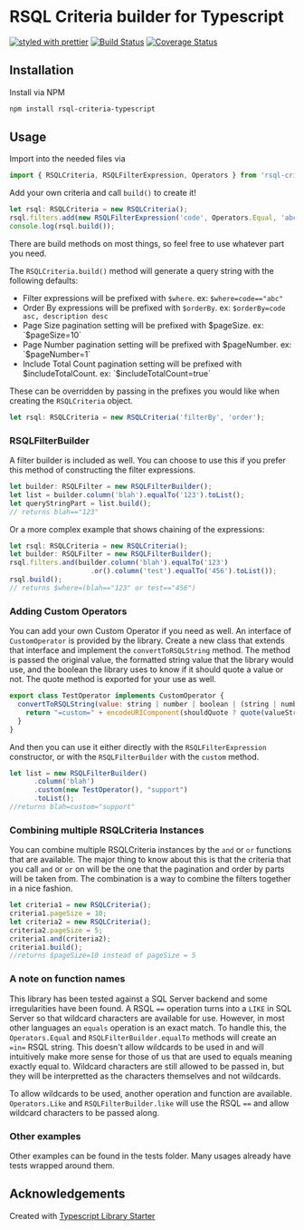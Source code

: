 # RSQL Criteria builder for Typescript

[![styled with prettier](https://img.shields.io/badge/styled_with-prettier-ff69b4.svg)](https://github.com/prettier/prettier)
[![Build Status](https://travis-ci.org/tylerhubert/rsql-criteria-typescript.svg?branch=master)](https://travis-ci.org/tylerhubert/rsql-criteria-typescript)
[![Coverage Status](https://coveralls.io/repos/github/tylerhubert/rsql-criteria-typescript/badge.svg?branch=master)](https://coveralls.io/github/tylerhubert/rsql-criteria-typescript?branch=master)


## Installation
Install via NPM
```bash
npm install rsql-criteria-typescript
```

## Usage
Import into the needed files via 
```javascript
import { RSQLCriteria, RSQLFilterExpression, Operators } from 'rsql-criteria-typescript';
```

Add your own criteria and call `build()` to create it!
```javascript
let rsql: RSQLCriteria = new RSQLCriteria();
rsql.filters.add(new RSQLFilterExpression('code', Operators.Equal, 'abc'));
console.log(rsql.build());
```

There are build methods on most things, so feel free to use whatever part you need.

The `RSQLCriteria.build()` method will generate a query string with the following defaults:
* Filter expressions will be prefixed with `$where`.  ex: `$where=code=="abc"`
* Order By expressions will be prefixed with `$orderBy`.  ex: `$orderBy=code asc, description desc`
* Page Size pagination setting will be prefixed with $pageSize.  ex: `$pageSize=10`
* Page Number pagination setting will be prefixed with $pageNumber.  ex: `$pageNumber=1`
* Include Total Count pagination setting will be prefixed with $includeTotalCount.  ex: `$includeTotalCount=true`

These can be overridden by passing in the prefixes you would like when creating the `RSQLCriteria` object.
```javascript
let rsql: RSQLCriteria = new RSQLCriteria('filterBy', 'order');
```

### RSQLFilterBuilder
A filter builder is included as well.  You can choose to use this if you prefer this method of constructing
the filter expressions.

```javascript
let builder: RSQLFilter = new RSQLFilterBuilder();
let list = builder.column('blah').equalTo('123').toList();
let queryStringPart = list.build();
// returns blah=="123"
```

Or a more complex example that shows chaining of the expressions:
```javascript
let rsql: RSQLCriteria = new RSQLCriteria();
let builder: RSQLFilter = new RSQLFilterBuilder();
rsql.filters.and(builder.column('blah').equalTo('123')
                    .or().column('test').equalTo('456').toList());
rsql.build();
// returns $where=(blah=="123" or test=="456")
```

### Adding Custom Operators
You can add your own Custom Operator if you need as well.  An interface of `CustomOperator` is provided by the library.  Create a new class that extends
that interface and implement the `convertToRSQLString` method.  The method is passed the original value, the formatted string value that the library would
use, and the boolean the library uses to know if it should quote a value or not.  The quote method is exported for your use as well.
```javascript
export class TestOperator implements CustomOperator {
  convertToRSQLString(value: string | number | boolean | (string | number | boolean)[] | Date, valueString: string, shouldQuote: boolean): string {
    return "=custom=" + encodeURIComponent(shouldQuote ? quote(valueString) : valueString);
  }
}
```
And then you can use it either directly with the `RSQLFilterExpression` constructor, or with the `RSQLFilterBuilder` with the `custom` method.
```javascript
let list = new RSQLFilterBuilder()
      .column('blah')
      .custom(new TestOperator(), "support")
      .toList();
//returns blah=custom="support"
```

### Combining multiple RSQLCriteria Instances
You can combine multiple RSQLCriteria instances by the `and` or `or` functions that are available.  The major thing to know about this is that the criteria that you call `and` or `or` on will be the one that the pagination and order by parts will be taken from.  The combination is a way to combine the filters together in a nice fashion.
```javascript
let criteria1 = new RSQLCriteria();
criteria1.pageSize = 10;
let criteria2 = new RSQLCriteria();
criteria2.pageSize = 5;
criteria1.and(criteria2);
criteria1.build();
//returns $pageSize=10 instead of pageSize = 5
```

### A note on function names
This library has been tested against a SQL Server backend and some irregularities have been found.  A RSQL `==` operation turns into a `LIKE` in SQL Server so that wildcard characters are available for use.  However, in most other languages an `equals` operation is an exact match.  To handle this, the `Operators.Equal` and `RSQLFilterBuilder.equalTo` methods will create an `=in=` RSQL string.  This doesn't allow wildcards to be used in and will intuitively make more sense for those of us that are used to equals meaning exactly equal to.  Wildcard characters are still allowed to be passed in, but they will be interpretted as the characters themselves and not wildcards.

To allow wildcards to be used, another operation and function are available.  `Operators.Like` and `RSQLFilterBuilder.like` will use the RSQL `==` and allow wildcard characters to be passed along.

### Other examples
Other examples can be found in the tests folder.  Many usages already have tests wrapped around them.


## Acknowledgements
Created with [Typescript Library Starter](https://github.com/alexjoverm/typescript-library-starter.git)
